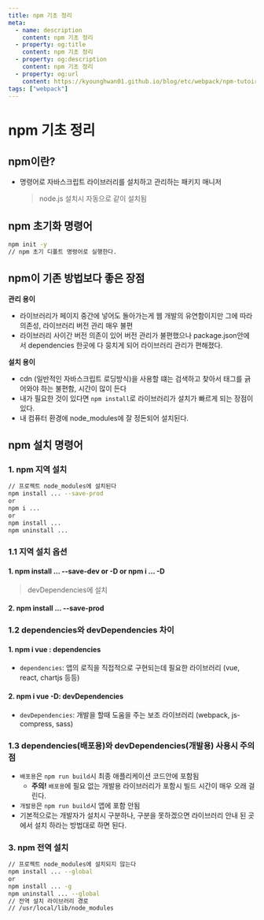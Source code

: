 ```yaml
---
title: npm 기초 정리
meta:
  - name: description
    content: npm 기초 정리
  - property: og:title
    content: npm 기초 정리
  - property: og:description
    content: npm 기초 정리
  - property: og:url
    content: https://kyounghwan01.github.io/blog/etc/webpack/npm-tutoiral/
tags: ["webpack"]
---
```


# npm 기초 정리

## npm이란?

- 명령어로 자바스크립트 라이브러리를 설치하고 관리하는 패키지 매니저
  > node.js 설치시 자동으로 같이 설치됨

## npm 초기화 명령어

```bash
npm init -y
// npm 초기 디폴트 명령어로 실행한다.
```

## npm이 기존 방법보다 좋은 장점

**관리 용이**

- 라이브러리가 페이지 중간에 넣어도 돌아가는게 웹 개발의 유연함이지만 그에 따라 의존성, 라이브러리 버전 관리 매우 불편
- 라이브러리 사이간 버전 의존이 있어 버전 관리가 불편했으나 package.json안에서 dependencies 한곳에 다 뭉치게 되어 라이브러리 관리가 편해졌다.

**설치 용이**

- cdn (일반적인 자바스크립트 로딩방식)을 사용할 떄는 검색하고 찾아서 태그를 긁어와야 하는 불편함, 시간이 많이 든다
- 내가 필요한 것이 있다면 `npm install`로 라이브러리가 설치가 빠르게 되는 장점이 있다.
- 내 컴퓨터 환경에 node_modules에 잘 정돈되어 설치된다.

## npm 설치 명령어

### 1. npm 지역 설치

```bash
// 프로젝트 node_modules에 설치된다
npm install ... --save-prod
or
npm i ...
or
npm install ...
npm uninstall ...
```

### 1.1 지역 설치 옵션

#### 1. npm install ... --save-dev or -D or npm i ... -D

> devDependencies에 설치

#### 2. npm install ... --save-prod

### 1.2 dependencies와 devDependencies 차이

#### 1. npm i vue : dependencies

- `dependencies`: 앱의 로직을 직접적으로 구현되는데 필요한 라이브러리 (vue, react, chartjs 등등)

#### 2. npm i vue -D: devDependencies

- `devDependencies`: 개발을 할때 도움을 주는 보조 라이브러리 (webpack, js-compress, sass)

### 1.3 dependencies(배포용)와 devDependencies(개발용) 사용시 주의점

- `배포용`은 `npm run build`시 최종 애플리케이션 코드안에 포함됨
  - **주의!** `배포용`에 필요 없는 개발용 라이브러리가 포함시 빌드 시간이 매우 오래 걸린다.
- `개발용`은 `npm run build`시 앱에 포함 안됨
- 기본적으로는 개발자가 설치시 구분하나, 구분을 못하겠으면 라이브러리 안내 된 곳에서 설치 하라는 방법대로 하면 된다.

### 3. npm 전역 설치

```bash
// 프로젝트 node_modules에 설치되지 않는다
npm install ... --global
or
npm install ... -g
npm uninstall ... --global
// 전역 설치 라이브러리 경로
// /usr/local/lib/node_modules
```

<TagLinks />

<Disqus />
